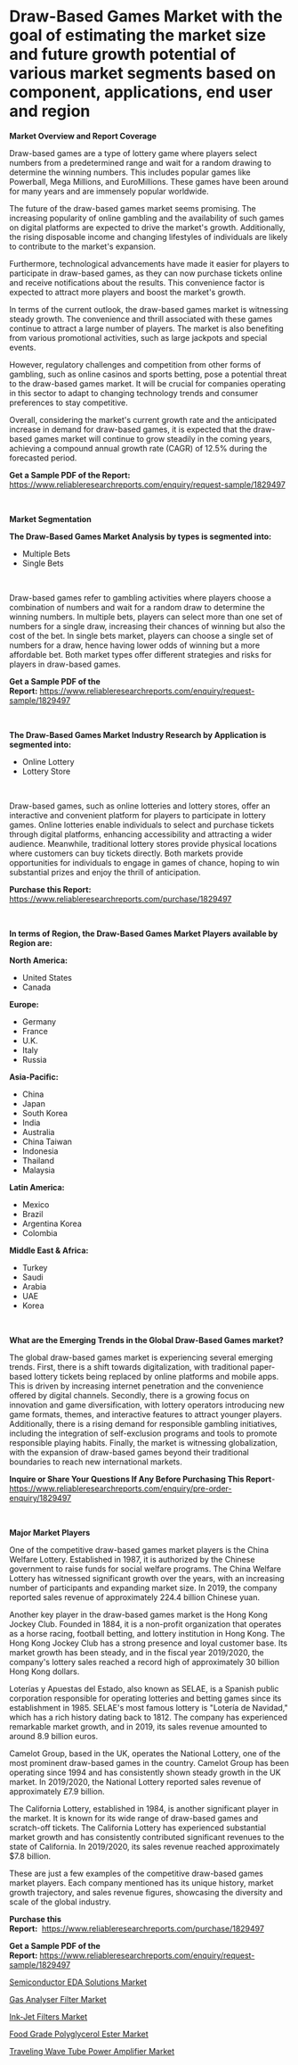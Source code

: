 <p><h1>Draw-Based Games Market with the goal of estimating the market size and future growth potential of various market segments based on component, applications, end user and region</h1></p><p><strong>Market Overview and Report Coverage</strong></p>
<p><p>Draw-based games are a type of lottery game where players select numbers from a predetermined range and wait for a random drawing to determine the winning numbers. This includes popular games like Powerball, Mega Millions, and EuroMillions. These games have been around for many years and are immensely popular worldwide.</p><p>The future of the draw-based games market seems promising. The increasing popularity of online gambling and the availability of such games on digital platforms are expected to drive the market's growth. Additionally, the rising disposable income and changing lifestyles of individuals are likely to contribute to the market's expansion.</p><p>Furthermore, technological advancements have made it easier for players to participate in draw-based games, as they can now purchase tickets online and receive notifications about the results. This convenience factor is expected to attract more players and boost the market's growth.</p><p>In terms of the current outlook, the draw-based games market is witnessing steady growth. The convenience and thrill associated with these games continue to attract a large number of players. The market is also benefiting from various promotional activities, such as large jackpots and special events.</p><p>However, regulatory challenges and competition from other forms of gambling, such as online casinos and sports betting, pose a potential threat to the draw-based games market. It will be crucial for companies operating in this sector to adapt to changing technology trends and consumer preferences to stay competitive.</p><p>Overall, considering the market's current growth rate and the anticipated increase in demand for draw-based games, it is expected that the draw-based games market will continue to grow steadily in the coming years, achieving a compound annual growth rate (CAGR) of 12.5% during the forecasted period.</p></p>
<p><strong>Get a Sample PDF of the Report:</strong> <a href="https://www.reliableresearchreports.com/enquiry/request-sample/1829497">https://www.reliableresearchreports.com/enquiry/request-sample/1829497</a></p>
<p>&nbsp;</p>
<p><strong>Market Segmentation</strong></p>
<p><strong>The Draw-Based Games Market Analysis by types is segmented into:</strong></p>
<p><ul><li>Multiple Bets</li><li>Single Bets</li></ul></p>
<p>&nbsp;</p>
<p><p>Draw-based games refer to gambling activities where players choose a combination of numbers and wait for a random draw to determine the winning numbers. In multiple bets, players can select more than one set of numbers for a single draw, increasing their chances of winning but also the cost of the bet. In single bets market, players can choose a single set of numbers for a draw, hence having lower odds of winning but a more affordable bet. Both market types offer different strategies and risks for players in draw-based games.</p></p>
<p><strong>Get a Sample PDF of the Report:</strong>&nbsp;<a href="https://www.reliableresearchreports.com/enquiry/request-sample/1829497">https://www.reliableresearchreports.com/enquiry/request-sample/1829497</a></p>
<p>&nbsp;</p>
<p><strong>The Draw-Based Games Market Industry Research by Application is segmented into:</strong></p>
<p><ul><li>Online Lottery</li><li>Lottery Store</li></ul></p>
<p>&nbsp;</p>
<p><p>Draw-based games, such as online lotteries and lottery stores, offer an interactive and convenient platform for players to participate in lottery games. Online lotteries enable individuals to select and purchase tickets through digital platforms, enhancing accessibility and attracting a wider audience. Meanwhile, traditional lottery stores provide physical locations where customers can buy tickets directly. Both markets provide opportunities for individuals to engage in games of chance, hoping to win substantial prizes and enjoy the thrill of anticipation.</p></p>
<p><strong>Purchase this Report:</strong>&nbsp; <a href="https://www.reliableresearchreports.com/purchase/1829497">https://www.reliableresearchreports.com/purchase/1829497</a></p>
<p>&nbsp;</p>
<p><strong>In terms of Region, the Draw-Based Games Market Players available by Region are:</strong></p>
<p>
    <p> <strong> North America: </strong>
        <ul>
            <li>United States</li>
            <li>Canada</li>
        </ul>
        </p> 
    <p> <strong> Europe: </strong>
        <ul>
            <li>Germany</li>
            <li>France</li>
            <li>U.K.</li>
            <li>Italy</li>
            <li>Russia</li>
        </ul>
        </p> 
    <p> <strong> Asia-Pacific: </strong>
        <ul>
            <li>China</li>
            <li>Japan</li>
            <li>South Korea</li>
            <li>India</li>
            <li>Australia</li>
            <li>China Taiwan</li>
            <li>Indonesia</li>
            <li>Thailand</li>
            <li>Malaysia</li>
        </ul>
        </p> 
    <p> <strong> Latin America: </strong>
        <ul>
            <li>Mexico</li>
            <li>Brazil</li>
            <li>Argentina Korea</li>
            <li>Colombia</li>
        </ul>
        </p> 
    <p> <strong> Middle East & Africa: </strong>
        <ul>
            <li>Turkey</li>
            <li>Saudi</li>
            <li>Arabia</li>
            <li>UAE</li>
            <li>Korea</li>
        </ul>
    </p>
    </p>
<p>&nbsp;</p>
<p><strong>What are the Emerging Trends in the Global Draw-Based Games market?</strong></p>
<p><p>The global draw-based games market is experiencing several emerging trends. First, there is a shift towards digitalization, with traditional paper-based lottery tickets being replaced by online platforms and mobile apps. This is driven by increasing internet penetration and the convenience offered by digital channels. Secondly, there is a growing focus on innovation and game diversification, with lottery operators introducing new game formats, themes, and interactive features to attract younger players. Additionally, there is a rising demand for responsible gambling initiatives, including the integration of self-exclusion programs and tools to promote responsible playing habits. Finally, the market is witnessing globalization, with the expansion of draw-based games beyond their traditional boundaries to reach new international markets.</p></p>
<p><strong>Inquire or Share Your Questions If Any Before Purchasing This Report</strong>- <a href="https://www.reliableresearchreports.com/enquiry/pre-order-enquiry/1829497">https://www.reliableresearchreports.com/enquiry/pre-order-enquiry/1829497</a></p>
<p>&nbsp;</p>
<p><strong>Major Market Players</strong></p>
<p><p>One of the competitive draw-based games market players is the China Welfare Lottery. Established in 1987, it is authorized by the Chinese government to raise funds for social welfare programs. The China Welfare Lottery has witnessed significant growth over the years, with an increasing number of participants and expanding market size. In 2019, the company reported sales revenue of approximately 224.4 billion Chinese yuan.</p><p>Another key player in the draw-based games market is the Hong Kong Jockey Club. Founded in 1884, it is a non-profit organization that operates as a horse racing, football betting, and lottery institution in Hong Kong. The Hong Kong Jockey Club has a strong presence and loyal customer base. Its market growth has been steady, and in the fiscal year 2019/2020, the company's lottery sales reached a record high of approximately 30 billion Hong Kong dollars.</p><p>Loterías y Apuestas del Estado, also known as SELAE, is a Spanish public corporation responsible for operating lotteries and betting games since its establishment in 1985. SELAE's most famous lottery is "Lotería de Navidad," which has a rich history dating back to 1812. The company has experienced remarkable market growth, and in 2019, its sales revenue amounted to around 8.9 billion euros.</p><p>Camelot Group, based in the UK, operates the National Lottery, one of the most prominent draw-based games in the country. Camelot Group has been operating since 1994 and has consistently shown steady growth in the UK market. In 2019/2020, the National Lottery reported sales revenue of approximately £7.9 billion.</p><p>The California Lottery, established in 1984, is another significant player in the market. It is known for its wide range of draw-based games and scratch-off tickets. The California Lottery has experienced substantial market growth and has consistently contributed significant revenues to the state of California. In 2019/2020, its sales revenue reached approximately $7.8 billion.</p><p>These are just a few examples of the competitive draw-based games market players. Each company mentioned has its unique history, market growth trajectory, and sales revenue figures, showcasing the diversity and scale of the global industry.</p></p>
<p><strong>Purchase this Report:</strong>&nbsp;&nbsp;<a href="https://www.reliableresearchreports.com/purchase/1829497">https://www.reliableresearchreports.com/purchase/1829497</a></p>
<p></p>
<p><strong>Get a Sample PDF of the Report:</strong>&nbsp;<a href="https://www.reliableresearchreports.com/enquiry/request-sample/1829497">https://www.reliableresearchreports.com/enquiry/request-sample/1829497</a></p>
<p><p><a href="https://www.linkedin.com/pulse/semiconductor-eda-solutions-market-research-report-provides/">Semiconductor EDA Solutions Market</a></p><p><a href="https://medium.com/@kiannoel89776554/gas-analyser-filter-market-research-report-its-history-and-forecast-2023-to-2030-bfe98fb5eea6">Gas Analyser Filter Market</a></p><p><a href="https://medium.com/@allelee654/decoding-ink-jet-filters-market-metrics-market-share-trends-and-growth-patterns-86fadfc1bda0">Ink-Jet Filters Market</a></p><p><a href="https://github.com/kholmovskayalyudmila/Market-Research-Report-List-1/blob/main/food-grade-polyglycerol-ester-market.md">Food Grade Polyglycerol Ester Market</a></p><p><a href="https://www.linkedin.com/pulse/traveling-wave-tube-power-amplifier-market-size-share/">Traveling Wave Tube Power Amplifier Market</a></p></p>